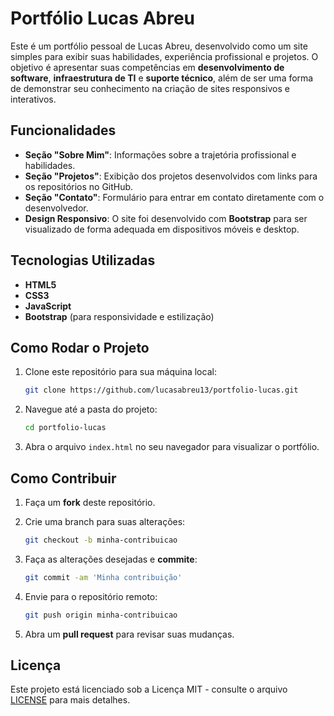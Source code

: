 # Portfólio Lucas Abreu

Este é um portfólio pessoal de Lucas Abreu, desenvolvido como um site simples para exibir suas habilidades, experiência profissional e projetos. O objetivo é apresentar suas competências em **desenvolvimento de software**, **infraestrutura de TI** e **suporte técnico**, além de ser uma forma de demonstrar seu conhecimento na criação de sites responsivos e interativos.

## Funcionalidades

- **Seção "Sobre Mim"**: Informações sobre a trajetória profissional e habilidades.
- **Seção "Projetos"**: Exibição dos projetos desenvolvidos com links para os repositórios no GitHub.
- **Seção "Contato"**: Formulário para entrar em contato diretamente com o desenvolvedor.
- **Design Responsivo**: O site foi desenvolvido com **Bootstrap** para ser visualizado de forma adequada em dispositivos móveis e desktop.
  
## Tecnologias Utilizadas

- **HTML5**
- **CSS3**
- **JavaScript**
- **Bootstrap** (para responsividade e estilização)
  
## Como Rodar o Projeto

1. Clone este repositório para sua máquina local:
    ```bash
    git clone https://github.com/lucasabreu13/portfolio-lucas.git
    ```

2. Navegue até a pasta do projeto:
    ```bash
    cd portfolio-lucas
    ```

3. Abra o arquivo `index.html` no seu navegador para visualizar o portfólio.

## Como Contribuir

1. Faça um **fork** deste repositório.
2. Crie uma branch para suas alterações:
    ```bash
    git checkout -b minha-contribuicao
    ```
3. Faça as alterações desejadas e **commite**:
    ```bash
    git commit -am 'Minha contribuição'
    ```
4. Envie para o repositório remoto:
    ```bash
    git push origin minha-contribuicao
    ```

5. Abra um **pull request** para revisar suas mudanças.

## Licença

Este projeto está licenciado sob a Licença MIT - consulte o arquivo [LICENSE](LICENSE) para mais detalhes.


